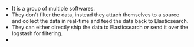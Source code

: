- It is a group of multiple softwares.
- They don't filter the data, instead they attach themselves to a source and collect the data in real-time and feed the data back to Elasticsearch.
- They can either directly ship the data to Elasticsearch *or* send it over the logstash for filtering.
- 